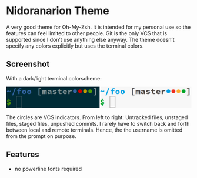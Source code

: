 # Nidoranarion Theme

A very good theme for Oh-My-Zsh.
It is intended for my personal use so the features can feel limited to other
people.
Git is the only VCS that is supported since I don’t use anything else anyway.
The theme doesn’t specify any colors explicitly but uses the terminal colors.

## Screenshot

With a dark/light terminal colorscheme:

![Screenshot with dark and light colorscheme](screenshot.png)

The circles are VCS indicators. From left to right: Untracked files, unstaged
files, staged files, unpushed commits.
I rarely have to switch back and forth between local and remote terminals.
Hence, the the username is omitted from the prompt on purpose.

## Features
* no powerline fonts required
